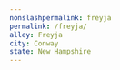 ```yaml
---
﻿nonslashpermalink: freyja
permalink: /freyja/
alley: Freyja
city: Conway
state: New Hampshire
---
```

